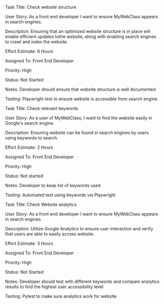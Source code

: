 Task Title: Check website structure

User Story: As a front end developer I want to ensure MyWebClass appears in search engines.

Description: Ensuring that an optimized website structure is in place will enable efficient updates tothe website, along with enabling search engines to crawl and index the website.

Effort Estimate: 6 Hours

Assigned To: Front End Developer

Priority: High

Status: Not Started

Notes: Developer should ensure that website structure is well documented

Testing: Playwright test to ensure website is accessible from search engine.


Task Title: Check relevant keywords

User Story: As a user of MyWebClass, I want to find the website easily in Google's search engine.

Description: Ensuring website can be found in search engines by users using keywords to search. 

Effort Estimate: 2 Hours

Assigned To: Front End Developer

Priority: High

Status: Not started

Notes: Developer to keep list of keywords used

Testing: Automated test using keywords via Playwright


Task Title: Check Website analytics

User Story: As a front end developer I want to ensure MyWebClass appears in search engines

Description: Utilize Google Analytics to ensure user interaction and verify that users are able to easily access website.

Effort Estimate: 3 Hours

Assigned To: Front End Developer

Priority: High

Status: Not Started

Notes: Developer should test with different keywords and compare analytics results to find the highest user accessibility level

Testing: Pytest to make sure analytics work for website